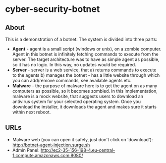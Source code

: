 # cyber-security-botnet

## About
This is a demonstration of a botnet. The system is divided into three parts:
+ **Agent** - agent is a small script (windows or unix), on a zombie computer. Agent in this botnet is infinitely fetching commands to execute from the server. The target architecture was to have as simple agent as possible, so it has no logic. In this way, no updates would be required.
+ **Server** - server is a web service, that a) returns commands to execute to the agents b) manages the botnet - has a little website through which you can add/remove commands, see available agents etc. 
+ **Malware** - the purpose of malware here is to get the agent on as many computers as possible, so it becomes zombied. In this implementation, malware is a mock website, that suggests users to download an antivirus system for your selected operating system. Once you download the installer, it downloads the agent and makes sure it starts within next reboot.

## URLs
+ Malware web (you can open it safely, just don't click on 'download'): http://botnet-agent-injection.surge.sh
+ Admin Panel: http://ec2-35-156-198-4.eu-central-1.compute.amazonaws.com:8080/

